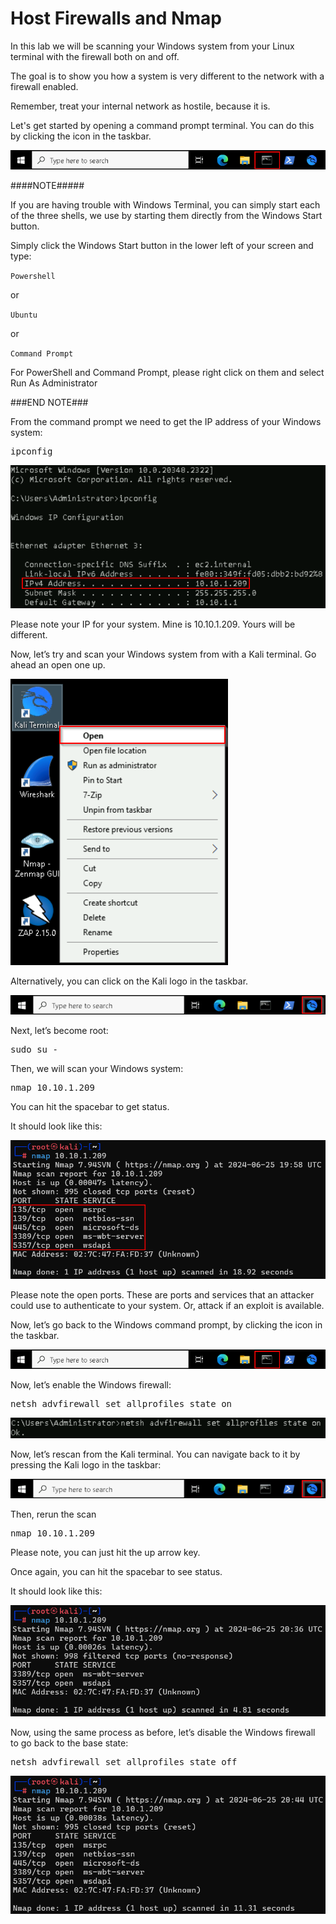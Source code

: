 
# Host Firewalls and Nmap

In this lab we will be scanning your Windows system from your Linux terminal with the firewall both on and off. 

The goal is to show you how a system is very different to the network with a firewall enabled. 

Remember, treat your internal network as hostile, because it is.

Let's get started by opening a command prompt terminal. You can do this by clicking the icon in the taskbar.

![](attachments/openingcommandprompt%20-%20Copy.png)

####NOTE##### 

If you are having trouble with Windows Terminal, you can simply start each of the three shells, we use by starting them directly from the Windows Start button. 

 

Simply click the Windows Start button in the lower left of your screen and type: 

 

`Powershell` 

or 

`Ubuntu`

or 

`Command Prompt` 

 

For PowerShell and Command Prompt, please right click on them and select Run As Administrator 

###END NOTE###

From the command prompt we need to get the IP address of your Windows system:

<pre>ipconfig</pre>

![](attachments/nmap_ipconfig.png)

Please note your IP for your system. Mine is 10.10.1.209. Yours will be different.

Now, let’s try and scan your Windows system from with a Kali terminal. Go ahead an open one up.

![](attachments/OpeningKaliInstance.png)

Alternatively, you can click on the Kali logo in the taskbar.

![](attachments/TaskbarKaliIcon.png)

Next, let’s become root:

<pre>sudo su -</pre>

Then, we will scan your Windows system:

<pre>nmap 10.10.1.209</pre>

You can hit the spacebar to get status.

It should look like this:

![](attachments/nmap_nmap.png)

Please note the open ports. These are ports and services that an attacker could use to authenticate to your system.  Or, attack if an exploit is available. 


Now, let’s go back to the Windows command prompt, by clicking the icon in the taskbar.

![](attachments/openingcommandprompt%20-%20Copy.png)

Now, let’s enable the Windows firewall:

<pre>netsh advfirewall set allprofiles state on</pre>

![](attachments/nmap_advfirewallon.png)

Now, let’s rescan from the Kali terminal. You can navigate back to it by pressing the Kali logo in the taskbar:

![](attachments/TaskbarKaliIcon.png)

Then, rerun the scan

<pre>nmap 10.10.1.209</pre>

Please note, you can just hit the up arrow key.

Once again, you can hit the spacebar to see status.

It should look like this:

![](attachments/nmap_nmapscanwfirewall.png)


Now, using the same process as before, let’s disable the Windows firewall to go back to the base state:

<pre>netsh advfirewall set allprofiles state off</pre>

![](attachments/nmap_turnbackon.png)







